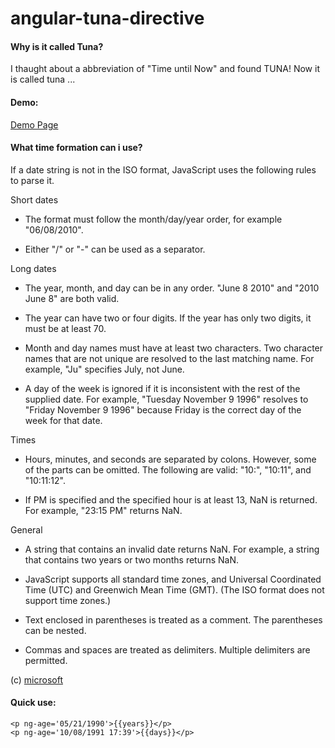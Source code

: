# angular-tuna-directive

#### Why is it called Tuna?

I thaught about a abbreviation of "Time until Now" and found TUNA!
Now it is called tuna ... 

#### Demo:

[Demo Page](http://nano1237.github.io/angular-tuna-directive)

#### What time formation can i use?

If a date string is not in the ISO format, JavaScript uses the following rules to parse it.

Short dates

+ The format must follow the month/day/year order, for example "06/08/2010".

+ Either "/" or "-" can be used as a separator.

Long dates

+ The year, month, and day can be in any order. "June 8 2010" and "2010 June 8" are both valid.

+ The year can have two or four digits. If the year has only two digits, it must be at least 70.

+ Month and day names must have at least two characters. Two character names that are not unique are resolved to the last matching name. For example, "Ju" specifies July, not June.

+ A day of the week is ignored if it is inconsistent with the rest of the supplied date. For example, "Tuesday November 9 1996" resolves to "Friday November 9 1996" because Friday is the correct day of the week for that date.

Times

+ Hours, minutes, and seconds are separated by colons. However, some of the parts can be omitted. The following are valid: "10:", "10:11", and "10:11:12".

+ If PM is specified and the specified hour is at least 13, NaN is returned. For example, "23:15 PM" returns NaN.

General

+ A string that contains an invalid date returns NaN. For example, a string that contains two years or two months returns NaN.

+ JavaScript supports all standard time zones, and Universal Coordinated Time (UTC) and Greenwich Mean Time (GMT). (The ISO format does not support time zones.)

+ Text enclosed in parentheses is treated as a comment. The parentheses can be nested.

+ Commas and spaces are treated as delimiters. Multiple delimiters are permitted.

(c) [microsoft](http://msdn.microsoft.com/en-us/library/ie/ff743760%28v=vs.94%29.aspx)  

#### Quick use:

```
<p ng-age='05/21/1990'>{{years}}</p>
<p ng-age='10/08/1991 17:39'>{{days}}</p>
```